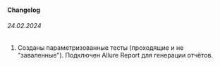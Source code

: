 #### Changelog
###### 24.02.2024
1. Созданы параметризованные тесты (проходящие и не "заваленные"). Подключен Allure Report для генерации отчётов.
